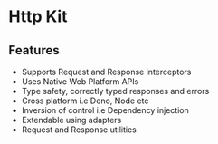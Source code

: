 # Http Kit

## Features

- Supports Request and Response interceptors
- Uses Native Web Platform APIs
- Type safety, correctly typed responses and errors
- Cross platform i.e Deno, Node etc
- Inversion of control i.e Dependency injection
- Extendable using adapters
- Request and Response utilities

